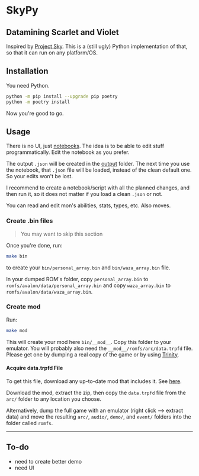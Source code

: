 # SkyPy

## Datamining Scarlet and Violet

Inspired by [Project Sky](https://gamebanana.com/tools/11558). This is a (still ugly) Python implementation of that, so that it can run on any platform/OS.

## Installation

You need Python.

```bash
python -m pip install --upgrade pip poetry
python -m poetry install
```

Now you're good to go.

## Usage

There is no UI, just [notebooks](./notebooks/Demo.ipynb). The idea is to be able to edit stuff programmatically. Edit the notebook as you prefer.

The output `.json` will be created in the [output](./output) folder. The next time you use the notebook, that `.json` file will be loaded, instead of the clean default one. So your edits won't be lost.

I recommend to create a notebook/script with all the planned changes, and then run it, so it does not matter if you load a clean `.json` or not.

You can read and edit mon's abilities, stats, types, etc. Also moves.

### Create .bin files

> You may want to skip this section

Once you're done, run:

```bash
make bin
```

to create your `bin/personal_array.bin` and `bin/waza_array.bin` file.

In your dumped ROM's folder, copy `personal_array.bin` to `romfs/avalon/data/personal_array.bin` and copy `waza_array.bin` to `romfs/avalon/data/waza_array.bin`.

### Create mod

Run:

```bash
make mod
```

This will create your mod here `bin/__mod__`. Copy this folder to your emulator. You will probably also need the `__mod__/romfs/arc/data.trpfd` file. Please get one by dumping a real copy of the game or by using [Trinity](https://github.com/Inidar1/Switch-Pokemon-Modding-Tutorials/wiki).

#### Acquire data.trpfd File

To get this file, download any up-to-date mod that includes it. See [here](https://github.com/pkZukan/gftool).

Download the mod, extract the zip, then copy the `data.trpfd` file from the `arc/` folder to any location you choose.

Alternatively, dump the full game with an emulator (right click --> extract data) and move the resulting `arc/`, `audio/`, `demo/`, and `event/` folders into the folder called `romfs`.

---

## To-do

- need to create better demo
- need UI
